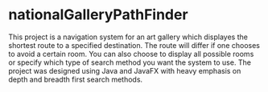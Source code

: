 # nationalGalleryPathFinder

This project is a navigation system for an art gallery which displayes the shortest route to a specified destination. 
The route will differ if one chooses to avoid a certain room.
You can also choose to display all possible rooms or specify which type of search method you want the system to use.
The project was designed using Java and JavaFX with heavy emphasis on depth and breadth first search methods.
